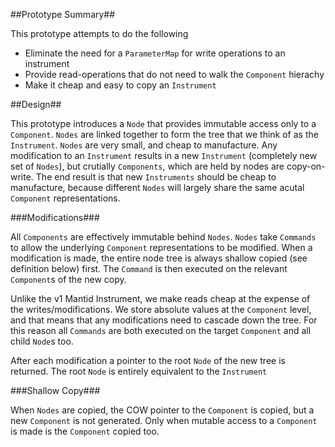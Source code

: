 ##Prototype Summary##

This prototype attempts to do the following
* Eliminate the need for a `ParameterMap` for write operations to an instrument
* Provide read-operations that do not need to walk the `Component` hierachy
* Make it cheap and easy to copy an `Instrument` 

##Design##

This prototype introduces a `Node` that provides immutable access only to a `Component`. `Nodes` are linked together to form the tree that we think of as the `Instrument`.  `Nodes` are very small, and cheap to manufacture. Any modification to an `Instrument` results in a new `Instrument` (completely new set of `Nodes`), but crutially `Components`, which are held by nodes are copy-on-write. The end result is that new `Instruments` should be cheap to manufacture, because different `Nodes` will largely share the same acutal `Component` representations. 

###Modifications###

All `Components` are effectively immutable behind `Nodes`. `Nodes` take `Commands` to allow the underlying `Component` representations to be modified. When a modification is made, the entire node tree is always shallow copied (see definition below) first. The `Command` is then executed on the relevant `Component`s of the new copy. 

Unlike the v1 Mantid Instrument, we make reads cheap at the expense of the writes/modifications. We store absolute values at the `Component` level, and that means that any modifications need to cascade down the tree. For this reason all `Commands` are both executed on the target `Component` and all child `Node`s too.

After each modification a pointer to the root `Node` of the new tree is returned. The root `Node` is entirely equivalent to the `Instrument`

###Shallow Copy###

When `Nodes` are copied, the COW pointer to the `Component` is copied, but a new `Component` is not generated. Only when mutable access to a `Component` is made is the `Component` copied too. 
